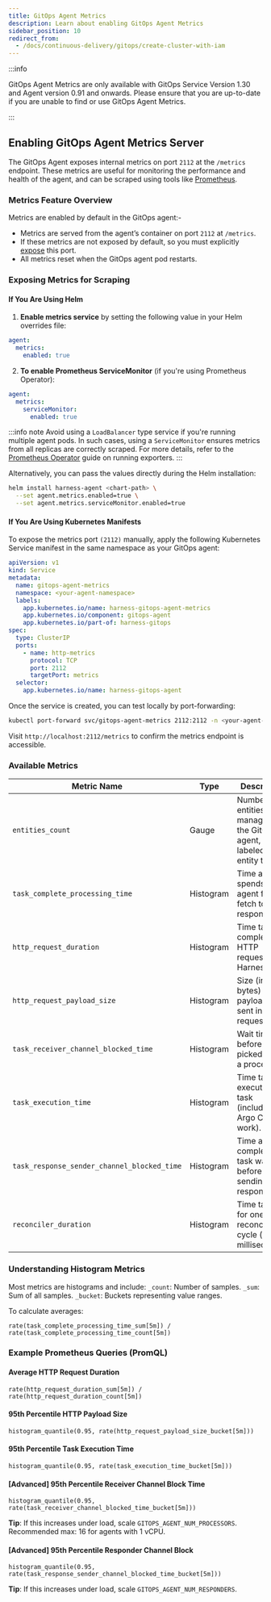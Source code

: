 ```yaml
---
title: GitOps Agent Metrics
description: Learn about enabling GitOps Agent Metrics
sidebar_position: 10
redirect_from:
  - /docs/continuous-delivery/gitops/create-cluster-with-iam
---
```


:::info

GitOps Agent Metrics are only available with GitOps Service Version 1.30 and Agent version 0.91 and onwards. Please ensure that you are up-to-date if you are unable to find or use GitOps Agent Metrics.

:::

## Enabling GitOps Agent Metrics Server
The GitOps Agent exposes internal metrics on port `2112` at the `/metrics` endpoint. These metrics are useful for monitoring the performance and health of the agent, and can be scraped using tools like [Prometheus](https://github.com/prometheus-operator/prometheus-operator/blob/main/Documentation/user-guides/running-exporters.md).

### Metrics Feature Overview
Metrics are enabled by default in the GitOps agent:- 

- Metrics are served from the agent’s container on port `2112` at `/metrics`.
- If these metrics are not exposed by default, so you must explicitly [expose](#enabling-gitops-agent-metrics-server) this port.
- All metrics reset when the GitOps agent pod restarts.

### Exposing Metrics for Scraping

#### If You Are Using Helm

1. **Enable metrics service** by setting the following value in your Helm overrides file:
```yaml
agent:
  metrics:
    enabled: true

```
2. **To enable Prometheus ServiceMonitor** (if you're using Prometheus Operator):
```yaml
agent:
  metrics:
    serviceMonitor:
      enabled: true

```
:::info note
Avoid using a `LoadBalancer` type service if you're running multiple agent pods. In such cases, using a `ServiceMonitor` ensures metrics from all replicas are correctly scraped. For more details, refer to the [Prometheus Operator](https://github.com/prometheus-operator/prometheus-operator/blob/main/Documentation/user-guides/running-exporters.md) guide on running exporters.
:::

Alternatively, you can pass the values directly during the Helm installation:
```bash
helm install harness-agent <chart-path> \
  --set agent.metrics.enabled=true \
  --set agent.metrics.serviceMonitor.enabled=true
```

#### If You Are Using Kubernetes Manifests
To expose the metrics port `(2112)` manually, apply the following Kubernetes Service manifest in the same namespace as your GitOps agent:
```yaml
apiVersion: v1
kind: Service
metadata:
  name: gitops-agent-metrics
  namespace: <your-agent-namespace>
  labels:
    app.kubernetes.io/name: harness-gitops-agent-metrics
    app.kubernetes.io/component: gitops-agent
    app.kubernetes.io/part-of: harness-gitops
spec:
  type: ClusterIP
  ports:
    - name: http-metrics
      protocol: TCP
      port: 2112
      targetPort: metrics
  selector:
    app.kubernetes.io/name: harness-gitops-agent
```
Once the service is created, you can test locally by port-forwarding:
```bash
kubectl port-forward svc/gitops-agent-metrics 2112:2112 -n <your-agent-namespace>
```
Visit `http://localhost:2112/metrics` to confirm the metrics endpoint is accessible.

### Available Metrics

| Metric Name | Type | Description |
| --- | --- | --- |
| `entities_count` | Gauge | Number of entities being managed by the GitOps agent, labeled by entity type. |
| `task_complete_processing_time` | Histogram | Time a task spends in the agent from fetch to response. |
| `http_request_duration` | Histogram | Time taken to complete HTTP requests to Harness. |
| `http_request_payload_size` | Histogram | Size (in bytes) of payloads sent in HTTP requests. |
| `task_receiver_channel_blocked_time` | Histogram | Wait time before task is picked up by a processor. |
| `task_execution_time` | Histogram | Time taken to execute a task (includes Argo CD work). |
| `task_response_sender_channel_blocked_time` | Histogram | Time a completed task waits before sending response. |
| `reconciler_duration` | Histogram | Time taken for one reconciliation cycle (in milliseconds). |

### Understanding Histogram Metrics

Most metrics are histograms and include:
`_count`: Number of samples.
`_sum`: Sum of all samples.
`_bucket`: Buckets representing value ranges.

To calculate averages:
```promql
rate(task_complete_processing_time_sum[5m]) / rate(task_complete_processing_time_count[5m])
```

### Example Prometheus Queries (PromQL)

#### Average HTTP Request Duration
```promql
rate(http_request_duration_sum[5m]) / rate(http_request_duration_count[5m])
```

#### 95th Percentile HTTP Payload Size
```promql
histogram_quantile(0.95, rate(http_request_payload_size_bucket[5m]))
```

#### 95th Percentile Task Execution Time
```promql
histogram_quantile(0.95, rate(task_execution_time_bucket[5m]))
```

#### [Advanced] 95th Percentile Receiver Channel Block Time
```promql
histogram_quantile(0.95, rate(task_receiver_channel_blocked_time_bucket[5m]))
```
**Tip**: If this increases under load, scale `GITOPS_AGENT_NUM_PROCESSORS`.
Recommended max: 16 for agents with 1 vCPU.

#### [Advanced] 95th Percentile Responder Channel Block
```promql
histogram_quantile(0.95, rate(task_response_sender_channel_blocked_time_bucket[5m]))
```
**Tip**: If this increases under load, scale `GITOPS_AGENT_NUM_RESPONDERS`.